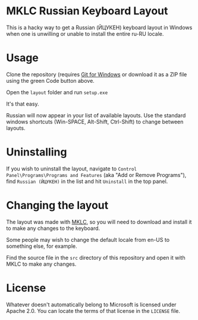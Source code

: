 # MKLC Russian Keyboard Layout

This is a hacky way to get a Russian (ЙЦУКЕН) keyboard layout in Windows when one is unwilling
or unable to install the entire ru-RU locale.

# Usage

Clone the repository (requires [Git for Windows](https://git-scm.com/download/win) 
or download it as a ZIP file using the green Code button above.

Open the `layout` folder and run `setup.exe`

It's that easy.

Russian will now appear in your list of available layouts.
Use the standard windows shortcuts (Win-SPACE, Alt-Shift, Ctrl-Shift) to change between layouts.

# Uninstalling

If you wish to uninstall the layout, navigate to 
`Control Panel\Programs\Programs and Features` (aka "Add or Remove Programs"), 
find `Russian (ЙЦУКЕН)` in the list and hit `Uninstall` in the top panel.

# Changing the layout

The layout was made with [MKLC](https://www.microsoft.com/en-us/download/details.aspx?id=102134),
so you will need to download and install it to make any changes to the keyboard.

Some people may wish to change the default locale from en-US to something else, for example.

Find the source file in the `src` directory of this repository and open it with MKLC to make any changes.

# License

Whatever doesn't automatically belong to Microsoft is licensed under Apache 2.0. You can locate the terms of that license in
the `LICENSE` file.